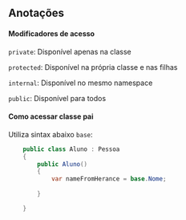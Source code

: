 ## Anotações
#### Modificadores de acesso

`private`:  Disponível apenas na classe

`protected`: Disponível na própria classe e nas filhas

`internal`: Disponível no mesmo namespace

`public`: Disponível para todos



#### Como acessar classe pai

Utiliza sintax abaixo `base`:

```csharp
    public class Aluno : Pessoa
	{
		public Aluno()
		{
			var nameFromHerance = base.Nome;
			
		}

    }
```

